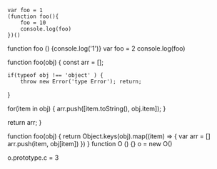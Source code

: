 ```
var foo = 1
(function foo(){
	foo = 10
	console.log(foo)
})()
```
function foo () {console.log('1')}
var foo = 2
console.log(foo)

function foo(obj) {
  const arr = [];

	if(typeof obj !== 'object' ) {
		throw new Error('type Error'); return;
  }

  for(item in obj) {
		arr.push([item.toString(), obj.item]);
  }

  return arr;
}

function foo(obj) {
	return Object.keys(obj).map((item) => {
		var arr = []
		arr.push(item, obj[item])
	})
}
function O () {}
o = new O()

o.prototype.c = 3